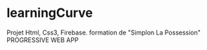# learningCurve
Projet Html, Css3, Firebase.  formation de  "Simplon La Possession" PROGRESSIVE WEB APP
